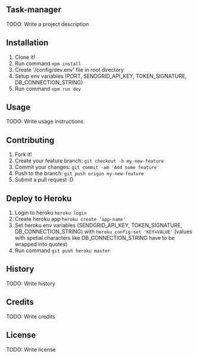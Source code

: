 ## Task-manager



TODO: Write a project description

## Installation

1. Clone it!
2. Run command `npm install`
3. Create '/config/dev.env' file in root directory
4. Setup env variables (PORT, SENDGRID_API_KEY, TOKEN_SIGNATURE, DB_CONNECTION_STRING)
5. Run command `npm run dev`

## Usage

TODO: Write usage instructions

## Contributing

1. Fork it!
2. Create your feature branch: `git checkout -b my-new-feature`
3. Commit your changes: `git commit -am 'Add some feature'`
4. Push to the branch: `git push origin my-new-feature`
5. Submit a pull request :D

## Deploy to Heroku

1. Login to heroku `heroku login`
2. Create heroku app `heroku create 'app-name'`
3. Set heroku env variables (SENDGRID_API_KEY, TOKEN_SIGNATURE, DB_CONNECTION_STRING) with `heroku config:set 'KEY=VALUE'` (values with spetial characters like DB_CONNECTION_STRING have to be wrapped into quotes)
4. Run command `git push heroku master`

## History

TODO: Write history

## Credits

TODO: Write credits

## License

TODO: Write license
